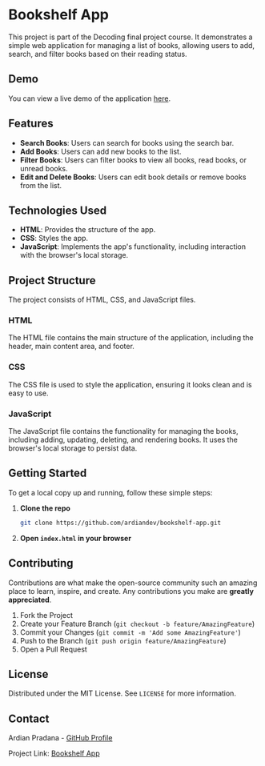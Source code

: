 # Bookshelf App

This project is part of the Decoding final project course. It demonstrates a simple web application for managing a list of books, allowing users to add, search, and filter books based on their reading status.

## Demo

You can view a live demo of the application [here](https://ardiandev.github.io/bookshelf-app/).

## Features

- **Search Books**: Users can search for books using the search bar.
- **Add Books**: Users can add new books to the list.
- **Filter Books**: Users can filter books to view all books, read books, or unread books.
- **Edit and Delete Books**: Users can edit book details or remove books from the list.

## Technologies Used

- **HTML**: Provides the structure of the app.
- **CSS**: Styles the app.
- **JavaScript**: Implements the app's functionality, including interaction with the browser's local storage.

## Project Structure

The project consists of HTML, CSS, and JavaScript files.

### HTML

The HTML file contains the main structure of the application, including the header, main content area, and footer.

### CSS

The CSS file is used to style the application, ensuring it looks clean and is easy to use.

### JavaScript

The JavaScript file contains the functionality for managing the books, including adding, updating, deleting, and rendering books. It uses the browser's local storage to persist data.

## Getting Started

To get a local copy up and running, follow these simple steps:

1. **Clone the repo**

   ```bash
   git clone https://github.com/ardiandev/bookshelf-app.git
   ```

2. **Open `index.html` in your browser**

## Contributing

Contributions are what make the open-source community such an amazing place to learn, inspire, and create. Any contributions you make are **greatly appreciated**.

1. Fork the Project
2. Create your Feature Branch (`git checkout -b feature/AmazingFeature`)
3. Commit your Changes (`git commit -m 'Add some AmazingFeature'`)
4. Push to the Branch (`git push origin feature/AmazingFeature`)
5. Open a Pull Request

## License

Distributed under the MIT License. See `LICENSE` for more information.

## Contact

Ardian Pradana - [GitHub Profile](https://github.com/ardiandev)

Project Link: [Bookshelf App](https://github.com/ardiandev/bookshelf-app)
